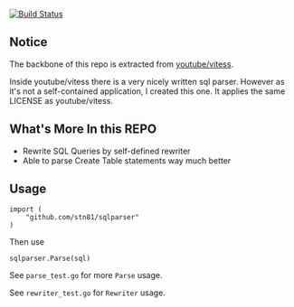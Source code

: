[![Build Status](https://travis-ci.org/xwb1989/sqlparser.svg?branch=master)](https://travis-ci.org/xwb1989/sqlparser)

## Notice

The backbone of this repo is extracted from [youtube/vitess](https://github.com/youtube/vitess).

Inside youtube/vitess there is a very nicely written sql parser. However as it's not a self-contained application, I created this one. 
It applies the same LICENSE as youtube/vitess.

## What's More In this REPO

* Rewrite SQL Queries by self-defined rewriter
* Able to parse Create Table statements way much better

## Usage

    import (
        "github.com/stn81/sqlparser"
    )

Then use
    
    sqlparser.Parse(sql)

See `parse_test.go` for more `Parse` usage.

See `rewriter_test.go` for `Rewriter` usage.
